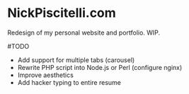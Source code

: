 # NickPiscitelli.com
Redesign of my personal website and portfolio. WIP.

#TODO
 - Add support for multiple tabs (carousel)
 - Rewrite PHP script into Node.js or Perl (configure nginx)
 - Improve aesthetics
 - Add hacker typing to entire resume
